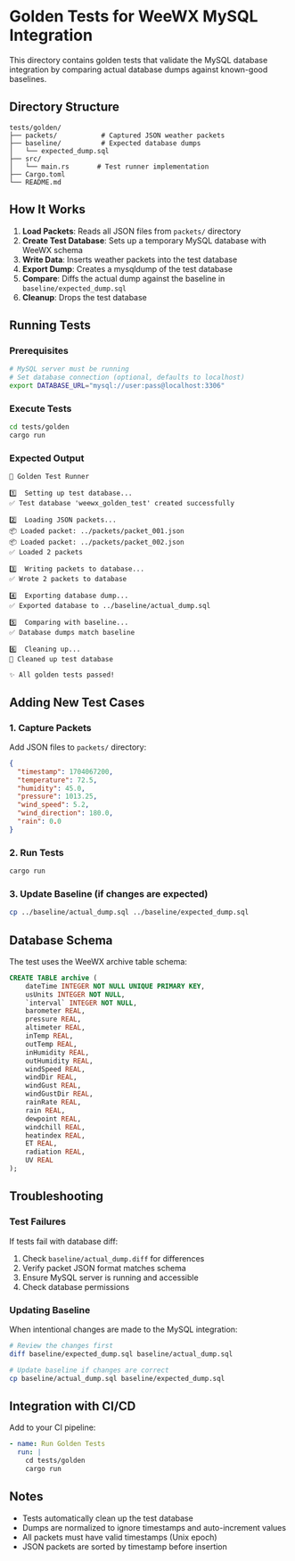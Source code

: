 # Golden Tests for WeeWX MySQL Integration

This directory contains golden tests that validate the MySQL database integration by comparing actual database dumps against known-good baselines.

## Directory Structure

```
tests/golden/
├── packets/           # Captured JSON weather packets
├── baseline/          # Expected database dumps
│   └── expected_dump.sql
├── src/
│   └── main.rs       # Test runner implementation
├── Cargo.toml
└── README.md
```

## How It Works

1. **Load Packets**: Reads all JSON files from `packets/` directory
2. **Create Test Database**: Sets up a temporary MySQL database with WeeWX schema
3. **Write Data**: Inserts weather packets into the test database
4. **Export Dump**: Creates a mysqldump of the test database
5. **Compare**: Diffs the actual dump against the baseline in `baseline/expected_dump.sql`
6. **Cleanup**: Drops the test database

## Running Tests

### Prerequisites

```bash
# MySQL server must be running
# Set database connection (optional, defaults to localhost)
export DATABASE_URL="mysql://user:pass@localhost:3306"
```

### Execute Tests

```bash
cd tests/golden
cargo run
```

### Expected Output

```
🧪 Golden Test Runner

1️⃣  Setting up test database...
✅ Test database 'weewx_golden_test' created successfully

2️⃣  Loading JSON packets...
📦 Loaded packet: ../packets/packet_001.json
📦 Loaded packet: ../packets/packet_002.json
✅ Loaded 2 packets

3️⃣  Writing packets to database...
✅ Wrote 2 packets to database

4️⃣  Exporting database dump...
✅ Exported database to ../baseline/actual_dump.sql

5️⃣  Comparing with baseline...
✅ Database dumps match baseline

6️⃣  Cleaning up...
🧹 Cleaned up test database

✨ All golden tests passed!
```

## Adding New Test Cases

### 1. Capture Packets

Add JSON files to `packets/` directory:

```json
{
  "timestamp": 1704067200,
  "temperature": 72.5,
  "humidity": 45.0,
  "pressure": 1013.25,
  "wind_speed": 5.2,
  "wind_direction": 180.0,
  "rain": 0.0
}
```

### 2. Run Tests

```bash
cargo run
```

### 3. Update Baseline (if changes are expected)

```bash
cp ../baseline/actual_dump.sql ../baseline/expected_dump.sql
```

## Database Schema

The test uses the WeeWX archive table schema:

```sql
CREATE TABLE archive (
    dateTime INTEGER NOT NULL UNIQUE PRIMARY KEY,
    usUnits INTEGER NOT NULL,
    `interval` INTEGER NOT NULL,
    barometer REAL,
    pressure REAL,
    altimeter REAL,
    inTemp REAL,
    outTemp REAL,
    inHumidity REAL,
    outHumidity REAL,
    windSpeed REAL,
    windDir REAL,
    windGust REAL,
    windGustDir REAL,
    rainRate REAL,
    rain REAL,
    dewpoint REAL,
    windchill REAL,
    heatindex REAL,
    ET REAL,
    radiation REAL,
    UV REAL
);
```

## Troubleshooting

### Test Failures

If tests fail with database diff:

1. Check `baseline/actual_dump.diff` for differences
2. Verify packet JSON format matches schema
3. Ensure MySQL server is running and accessible
4. Check database permissions

### Updating Baseline

When intentional changes are made to the MySQL integration:

```bash
# Review the changes first
diff baseline/expected_dump.sql baseline/actual_dump.sql

# Update baseline if changes are correct
cp baseline/actual_dump.sql baseline/expected_dump.sql
```

## Integration with CI/CD

Add to your CI pipeline:

```yaml
- name: Run Golden Tests
  run: |
    cd tests/golden
    cargo run
```

## Notes

- Tests automatically clean up the test database
- Dumps are normalized to ignore timestamps and auto-increment values
- All packets must have valid timestamps (Unix epoch)
- JSON packets are sorted by timestamp before insertion
